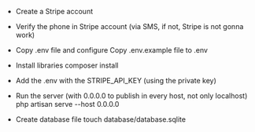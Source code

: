 

- Create a Stripe account
- Verify the phone in Stripe account (via SMS, if not, Stripe is not gonna work)
- Copy .env file and configure
    Copy .env.example file to .env
- Install libraries
    composer install
- Add the .env with the STRIPE_API_KEY (using the private key)
- Run the server (with 0.0.0.0 to publish in every host, not only localhost)
    php artisan serve --host 0.0.0.0

- Create database file
touch database/database.sqlite


